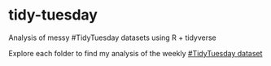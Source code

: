 # tidy-tuesday
Analysis of messy #TidyTuesday datasets using R + tidyverse

Explore each folder to find my analysis of the weekly [#TidyTuesday dataset](https://github.com/rfordatascience/tidytuesday)

